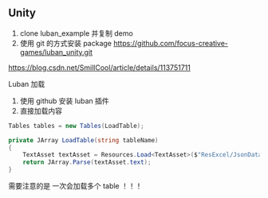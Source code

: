 
## Unity

1. clone luban_example 并复制 demo
2. 使用 git 的方式安装 package  https://github.com/focus-creative-games/luban_unity.git


https://blog.csdn.net/SmillCool/article/details/113751711


Luban 加载

1. 使用 github 安装 luban 插件
2. 直接加载内容

```c#
Tables tables = new Tables(LoadTable);

private JArray LoadTable(string tableName)
{
	TextAsset textAsset = Resources.Load<TextAsset>($"ResExcel/JsonData/{tableName}");
	return JArray.Parse(textAsset.text);
}
```



需要注意的是  一次会加载多个 table ！！！

